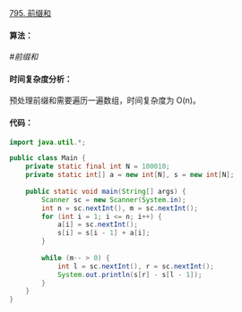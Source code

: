 [795. 前缀和](https://www.acwing.com/problem/content/797/)

#### 算法：

*#前缀和*

#### 时间复杂度分析：

预处理前缀和需要遍历一遍数组，时间复杂度为 O(n)。

#### 代码：

```java
import java.util.*;

public class Main {
    private static final int N = 100010;
    private static int[] a = new int[N], s = new int[N];
    
    public static void main(String[] args) {
        Scanner sc = new Scanner(System.in);
        int n = sc.nextInt(), m = sc.nextInt();
        for (int i = 1; i <= n; i++) {
            a[i] = sc.nextInt();
            s[i] = s[i - 1] + a[i];
        }
        
        while (m-- > 0) {
            int l = sc.nextInt(), r = sc.nextInt();
            System.out.println(s[r] - s[l - 1]);
        }
    }
}
```

